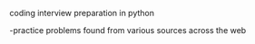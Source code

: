 coding interview preparation in python 

-practice problems found from various sources across the web 
